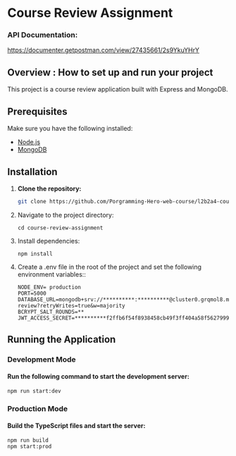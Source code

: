 # Course Review Assignment

### API Documentation:

https://documenter.getpostman.com/view/27435661/2s9YkuYHrY

## Overview : How to set up and run your project

This project is a course review application built with Express and MongoDB.

## Prerequisites

Make sure you have the following installed:

- [Node.js](https://nodejs.org/)
- [MongoDB](https://www.mongodb.com/try/download/community)

## Installation

1. **Clone the repository:**

   ```bash
   git clone https://github.com/Porgramming-Hero-web-course/l2b2a4-course-review-with-auth-MohonSaha.git
   ```

2. Navigate to the project directory:

   ```
   cd course-review-assignment
   ```

3. Install dependencies:

   ```
   npm install
   ```

4. Create a .env file in the root of the project and set the following environment variables::

   ```
   NODE_ENV= production
   PORT=5000
   DATABASE_URL=mongodb+srv://**********:**********@cluster0.grqmol8.mongodb.net/course-review?retryWrites=true&w=majority
   BCRYPT_SALT_ROUNDS=**
   JWT_ACCESS_SECRET=**********f2ffb6f54f8938458cb49f3ff404a58f56279994df5081e********************
   ```

## Running the Application

### Development Mode

#### Run the following command to start the development server:

    npm run start:dev

### Production Mode

#### Build the TypeScript files and start the server:

    npm run build
    npm start:prod
